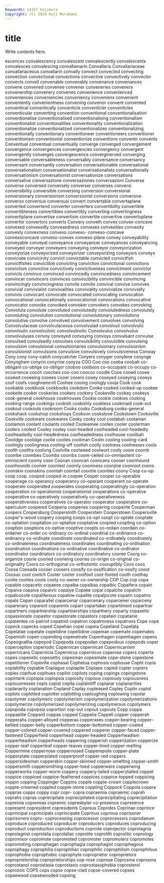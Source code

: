 ```yaml
---
Keywords: 14257 kojimura
Copyright: (C) 2024 Koji Murakami
---
```


# title

Write contents here.



escences convalescency convalescent convalescently
convalescents convalesces convalescing convallamarin Convallaria Convallariaceae convallariaceous convallarin convally convect
convected convecting convection convectional convections convective convectively convector convects convell
convenable convenably convenance convenances convene convened convenee convener conveneries conveners
convenership convenery convenes convenience convenienced conveniences conveniencies conveniency conveniens convenient
conveniently convenientness convening convenor convent convented conventical conventically conventicle conventicler
conventicles conventicular conventing convention conventional conventionalisation conventionalise conventionalised conventionalising conventionalism
conventionalist conventionalities conventionality conventionalization conventionalize conventionalized conventionalizes conventionalizing conventionally conventionary
conventioneer conventioneers conventioner conventionism conventionist conventionize conventions convento convents Conventual
conventual conventually converge converged convergement convergence convergences convergencies convergency convergent
convergently converges convergescence converginerved converging conversable conversableness conversably conversance conversancy
conversant conversantly conversation conversationable conversational conversationalism conversationalist conversationalists conversationally conversationism
conversationist conversationize conversations conversative conversazione conversaziones conversazioni Converse converse conversed
conversely converser converses conversi conversibility conversible conversing conversion conversional conversionary
conversionism conversionist conversions conversive converso conversus conversusi convert convertable convertaplane
converted convertend converter converters convertibility convertible convertibleness convertibles convertibly converting
convertingness convertiplane convertise convertism convertite convertive convertoplane convertor convertors converts
Convery conveth convex convex-concave convexed convexedly convexedness convexes convexities convexity
convexly convexness convexo convexo- convexo-concave convexoconcave convexo-convex convexo-plane convey conveyability
conveyable conveyal conveyance conveyancer conveyances conveyancing conveyed conveyer conveyers conveying
conveyor conveyorization conveyorize conveyorized conveyorizer conveyorizing conveyors conveys conviciate convicinity
convict convictable convicted convictfish convictfishes convictible convicting conviction convictional convictions
convictism convictive convictively convictiveness convictment convictor convicts convince convinced convincedly
convincedness convincement convincer convincers convinces convincibility convincible convincing convincingly convincingness
convite convito convival convive convives convivial convivialist convivialities conviviality convivialize
convivially convivio convocant convocate convocated convocating convocation convocational convocationally convocationist
convocations convocative convocator convoke convoked convoker convokers convokes convoking Convoluta
convolute convoluted convolutedly convolutedness convolutely convoluting convolution convolutional convolutionary convolutions
convolutive convolve convolved convolvement convolves convolving Convolvulaceae convolvulaceous convolvulad convolvuli
convolvulic convolvulin convolvulinic convolvulinolic Convolvulus convolvulus convolvuluses convoy convoyed convoying
convoys convulsant convulse convulsed convulsedly convulses convulsibility convulsible convulsing convulsion
convulsional convulsionaries convulsionary convulsionism convulsionist convulsions convulsive convulsively convulsiveness Conway
Cony cony cony-catch conycatcher Conyers conyger conylene conynge Conyngham conyrin
conyrine conyza COO Coo coo cooba coobah co-obligant co-oblige co-obligor
cooboo cooboos co-occupant co-occupy co-occurrence cooch cooches coo-coo coocoo coodle
Cooe cooed cooee cooeed cooeeing cooees cooer cooers cooey cooeyed
cooeying cooeys coof coofs cooghneiorvlt Coohee cooing cooingly cooja Cook
cook cookable cookbook cookbooks cookdom Cooke cooked cooked-up cookee cookeite
cooker cookeries cookers cookery Cookeville cookey cookeys cook-general cookhouse cookhouses
Cookie cookie cookies cooking cooking-range cookings cookish cookishly cookless cookmaid
cook-out cookout cookouts cookroom Cooks cooks Cooksburg cooks-general cookshack cookshop
cookshops Cookson cookstove Cookstown Cooksville Cookville cookware cookwares Cooky cooky
cool coolabah coolaman coolamon coolant coolants cooled Cooleemee coolen cooler
coolerman coolers coolest Cooley cooley cool-headed coolheaded cool-headedly coolheadedly cool-headedness
coolheadedness coolhouse coolibah Coolidge coolidge coolie coolies cooliman Coolin cooling
cooling-card coolingly coolingness cooling-off coolish coolly coolness coolnesses cools coolth
coolths coolung Coolville coolweed coolwort cooly coom coomb coombe coombes
Coombs coombs coom-ceiled co-omnipotent co-omniscient coomy coon Coonan cooncan cooncans
cooner coonhound coonhounds coonier cooniest coonily cooniness coonjine coonroot coons
coonskin coonskins coontah coontail coontie coonties coony Coop co-op coop
coop. cooped cooped-in coopee Cooper cooper co-operable cooperage co-operancy cooperancy
co-operant cooperant co-operate cooperate cooperated cooperates cooperating cooperatingly co-operation cooperation
co-operationist cooperationist cooperations co-operative cooperative co-operatively cooperatively co-operativeness cooperativeness cooperatives
co-operator cooperator cooperators co-operculum coopered Cooperia cooperies coopering cooperite Cooperman
coopers Coopersburg Coopersmith Cooperstein Cooperstown Coopersville cooper's-wood coopery cooping coops
co-opt coopt co-optate cooptate co-optation cooptation co-optative cooptative coopted coopting
co-option cooption cooptions co-optive cooptive coopts co-ordain coordain co-ordainer co-order
co-ordinacy co-ordinal coordinal co-ordinance co-ordinancy co-ordinate coordinate coordinated co-ordinately coordinately
co-ordinateness coordinateness coordinates coordinating co-ordination coordination coordinations co-ordinative coordinative co-ordinator
coordinator coordinators co-ordinatory coordinatory cooree Coorg co-organize coorie cooried coorieing
coories co-origin co-original co-originality Coors co-orthogonal co-orthotomic cooruptibly Coos coos
Coosa Coosada cooser coosers coosify co-ossification co-ossify coost Coosuc coot
cootch Cooter cooter cootfoot coot-footed cooth coothay cootie cooties coots
cooty co-owner co-ownership COP Cop cop copa copable copacetic copaene
copaiba copaibas copaibic Copaifera copain Copaiva copaiva copaivic copaiye Copake
copal copalche copalchi copalcocote copaliferous copaline copalite copaljocote copalm copalms
copals Copan coparallel coparcenar coparcenary coparcener coparceny coparenary coparent coparents
copart copartaker copartiment copartner copartners copartnership copartnerships copartnery coparty copasetic
copassionate copastor copastorate copastors copatain copataine copatentee co-patriot copatriot copatron
copatroness copatrons Cope cope copeck copecks coped Copehan copei copeia
Copeland Copelata Copelatae copelate copelidine copellidine copeman copemate copemates Copemish
copen copending copenetrate Copenhagen copenhagen copens Copeognatha copepod Copepoda copepodan
copepodous copepods coper coperception coperiodic Copernican copernican Copernicanism copernicans Copernicia
Copernicus copernicus coperose copers coperta copes copesetic copesettic copesman copesmate
cope-stone copestone copetitioner Copeville cophasal Cophetua cophosis cophouse Copht copia
copiability copiable Copiague copiapite Copiapo copied copier copiers copies copihue
copihues copilot copilots coping copings copingstone copintank copiopia copiopsia copiosity
copious copiously copiousness copiousnesses copis copist copita coplaintiff coplanar coplanarities
coplanarity coplanation Copland Coplay copleased Copley Coplin coplot coplots coplotted
coplotter coplotting coploughing coplowing copolar copolymer copolymeric copolymerism copolymerization copolymerizations
copolymerize copolymerized copolymerizing copolymerous copolymers copopoda copopsia coportion cop-out copout
copouts Copp coppa coppaelite Coppard coppas copped Coppelia Coppell copper
copperah copperahs copper-alloyed copperas copperases copper-bearing copper-bellied copper-belly copperbottom copper-bottomed
copper-coated copper-colored copper-covered coppered copperer copper-faced copper-fastened Copperfield copperhead copper-headed
Copperheadism copperheadism copperheads coppering copperish copperization copperize copper-leaf copperleaf copper-leaves
copper-lined copper-melting Coppermine coppernose coppernosed Copperopolis copper-plate copperplate copperplated copperproof
copper-red coppers coppersidesman copperskin copper-skinned copper-smelting copper-smith coppersmith coppersmithing copper-toed
copperware copperwing copperworks copper-worm coppery coppery-tailed copperytailed coppet coppice coppiced
coppice-feathered coppices coppice-topped coppicing coppin copping Coppinger Coppins copple copple-crown
copplecrown copple-crowned coppled copple-stone coppling Coppock Coppola coppra coppras copps
coppy copr copr- copra copraemia copraemic coprah coprahs copras coprecipitate
coprecipitated coprecipitating coprecipitation copremia copremias copremic copresbyter co-presence copresence copresent
copresident copresidents Copreus Coprides Coprinae coprince coprincipal coprincipals coprincipate Coprinus
coprinus coprisoner coprisoners copro- coprocessing coprocessor coprocessors coprodaeum coproduce coproduced
coproducer coproducers coproduces coproducing coproduct coproduction coproductions coproite coprojector coprolagnia
coprolagnist coprolalia coprolaliac coprolite coprolith coprolitic coprology copromisor copromote copromoted
copromoter copromoters copromotes copromoting coprophagan coprophagia coprophagist coprophagous coprophagy coprophilia
coprophiliac coprophilic coprophilism coprophilous coprophobia coprophobic coprophyte coproprietor coproprietors coproprietorship
coproprietorships cop-rose coprose Coprosma coprosma coprostanol coprostasia coprostasis coprostasophobia coprosterol
coprozoic COPS cops copse copse-clad copse-covered copses copsewood copsewooded copsing
